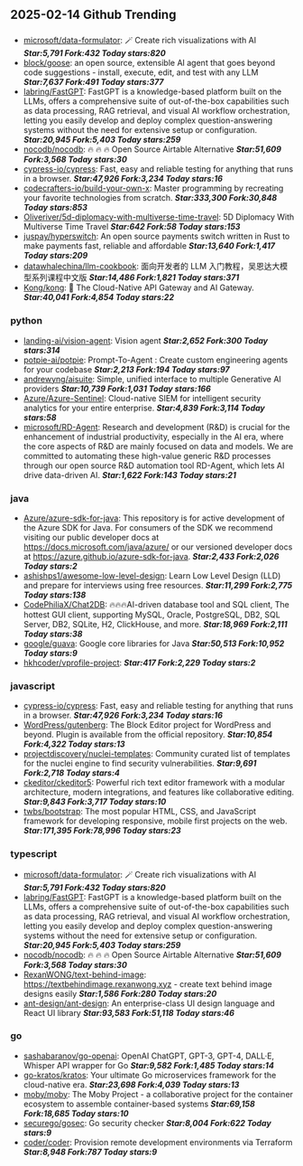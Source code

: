 ## 2025-02-14 Github Trending

### 
* [microsoft/data-formulator](https://github.com/microsoft/data-formulator): 🪄 Create rich visualizations with AI ***Star:5,791 Fork:432 Today stars:820***
* [block/goose](https://github.com/block/goose): an open source, extensible AI agent that goes beyond code suggestions - install, execute, edit, and test with any LLM ***Star:7,637 Fork:491 Today stars:377***
* [labring/FastGPT](https://github.com/labring/FastGPT): FastGPT is a knowledge-based platform built on the LLMs, offers a comprehensive suite of out-of-the-box capabilities such as data processing, RAG retrieval, and visual AI workflow orchestration, letting you easily develop and deploy complex question-answering systems without the need for extensive setup or configuration. ***Star:20,945 Fork:5,403 Today stars:259***
* [nocodb/nocodb](https://github.com/nocodb/nocodb): 🔥 🔥 🔥 Open Source Airtable Alternative ***Star:51,609 Fork:3,568 Today stars:30***
* [cypress-io/cypress](https://github.com/cypress-io/cypress): Fast, easy and reliable testing for anything that runs in a browser. ***Star:47,926 Fork:3,234 Today stars:16***
* [codecrafters-io/build-your-own-x](https://github.com/codecrafters-io/build-your-own-x): Master programming by recreating your favorite technologies from scratch. ***Star:333,300 Fork:30,848 Today stars:853***
* [Oliveriver/5d-diplomacy-with-multiverse-time-travel](https://github.com/Oliveriver/5d-diplomacy-with-multiverse-time-travel): 5D Diplomacy With Multiverse Time Travel ***Star:642 Fork:58 Today stars:153***
* [juspay/hyperswitch](https://github.com/juspay/hyperswitch): An open source payments switch written in Rust to make payments fast, reliable and affordable ***Star:13,640 Fork:1,417 Today stars:209***
* [datawhalechina/llm-cookbook](https://github.com/datawhalechina/llm-cookbook): 面向开发者的 LLM 入门教程，吴恩达大模型系列课程中文版 ***Star:14,486 Fork:1,821 Today stars:371***
* [Kong/kong](https://github.com/Kong/kong): 🦍 The Cloud-Native API Gateway and AI Gateway. ***Star:40,041 Fork:4,854 Today stars:22***

### python
* [landing-ai/vision-agent](https://github.com/landing-ai/vision-agent): Vision agent ***Star:2,652 Fork:300 Today stars:314***
* [potpie-ai/potpie](https://github.com/potpie-ai/potpie): Prompt-To-Agent : Create custom engineering agents for your codebase ***Star:2,213 Fork:194 Today stars:97***
* [andrewyng/aisuite](https://github.com/andrewyng/aisuite): Simple, unified interface to multiple Generative AI providers ***Star:10,739 Fork:1,031 Today stars:166***
* [Azure/Azure-Sentinel](https://github.com/Azure/Azure-Sentinel): Cloud-native SIEM for intelligent security analytics for your entire enterprise. ***Star:4,839 Fork:3,114 Today stars:58***
* [microsoft/RD-Agent](https://github.com/microsoft/RD-Agent): Research and development (R&D) is crucial for the enhancement of industrial productivity, especially in the AI era, where the core aspects of R&D are mainly focused on data and models. We are committed to automating these high-value generic R&D processes through our open source R&D automation tool RD-Agent, which lets AI drive data-driven AI. ***Star:1,622 Fork:143 Today stars:21***

### java
* [Azure/azure-sdk-for-java](https://github.com/Azure/azure-sdk-for-java): This repository is for active development of the Azure SDK for Java. For consumers of the SDK we recommend visiting our public developer docs at https://docs.microsoft.com/java/azure/ or our versioned developer docs at https://azure.github.io/azure-sdk-for-java. ***Star:2,433 Fork:2,026 Today stars:2***
* [ashishps1/awesome-low-level-design](https://github.com/ashishps1/awesome-low-level-design): Learn Low Level Design (LLD) and prepare for interviews using free resources. ***Star:11,299 Fork:2,775 Today stars:138***
* [CodePhiliaX/Chat2DB](https://github.com/CodePhiliaX/Chat2DB): 🔥🔥🔥AI-driven database tool and SQL client, The hottest GUI client, supporting MySQL, Oracle, PostgreSQL, DB2, SQL Server, DB2, SQLite, H2, ClickHouse, and more. ***Star:18,969 Fork:2,111 Today stars:38***
* [google/guava](https://github.com/google/guava): Google core libraries for Java ***Star:50,513 Fork:10,952 Today stars:9***
* [hkhcoder/vprofile-project](https://github.com/hkhcoder/vprofile-project):  ***Star:417 Fork:2,229 Today stars:2***

### javascript
* [cypress-io/cypress](https://github.com/cypress-io/cypress): Fast, easy and reliable testing for anything that runs in a browser. ***Star:47,926 Fork:3,234 Today stars:16***
* [WordPress/gutenberg](https://github.com/WordPress/gutenberg): The Block Editor project for WordPress and beyond. Plugin is available from the official repository. ***Star:10,854 Fork:4,322 Today stars:13***
* [projectdiscovery/nuclei-templates](https://github.com/projectdiscovery/nuclei-templates): Community curated list of templates for the nuclei engine to find security vulnerabilities. ***Star:9,691 Fork:2,718 Today stars:4***
* [ckeditor/ckeditor5](https://github.com/ckeditor/ckeditor5): Powerful rich text editor framework with a modular architecture, modern integrations, and features like collaborative editing. ***Star:9,843 Fork:3,717 Today stars:10***
* [twbs/bootstrap](https://github.com/twbs/bootstrap): The most popular HTML, CSS, and JavaScript framework for developing responsive, mobile first projects on the web. ***Star:171,395 Fork:78,996 Today stars:23***

### typescript
* [microsoft/data-formulator](https://github.com/microsoft/data-formulator): 🪄 Create rich visualizations with AI ***Star:5,791 Fork:432 Today stars:820***
* [labring/FastGPT](https://github.com/labring/FastGPT): FastGPT is a knowledge-based platform built on the LLMs, offers a comprehensive suite of out-of-the-box capabilities such as data processing, RAG retrieval, and visual AI workflow orchestration, letting you easily develop and deploy complex question-answering systems without the need for extensive setup or configuration. ***Star:20,945 Fork:5,403 Today stars:259***
* [nocodb/nocodb](https://github.com/nocodb/nocodb): 🔥 🔥 🔥 Open Source Airtable Alternative ***Star:51,609 Fork:3,568 Today stars:30***
* [RexanWONG/text-behind-image](https://github.com/RexanWONG/text-behind-image): https://textbehindimage.rexanwong.xyz - create text behind image designs easily ***Star:1,586 Fork:280 Today stars:20***
* [ant-design/ant-design](https://github.com/ant-design/ant-design): An enterprise-class UI design language and React UI library ***Star:93,583 Fork:51,118 Today stars:46***

### go
* [sashabaranov/go-openai](https://github.com/sashabaranov/go-openai): OpenAI ChatGPT, GPT-3, GPT-4, DALL·E, Whisper API wrapper for Go ***Star:9,582 Fork:1,485 Today stars:14***
* [go-kratos/kratos](https://github.com/go-kratos/kratos): Your ultimate Go microservices framework for the cloud-native era. ***Star:23,698 Fork:4,039 Today stars:13***
* [moby/moby](https://github.com/moby/moby): The Moby Project - a collaborative project for the container ecosystem to assemble container-based systems ***Star:69,158 Fork:18,685 Today stars:10***
* [securego/gosec](https://github.com/securego/gosec): Go security checker ***Star:8,004 Fork:622 Today stars:9***
* [coder/coder](https://github.com/coder/coder): Provision remote development environments via Terraform ***Star:8,948 Fork:787 Today stars:9***
